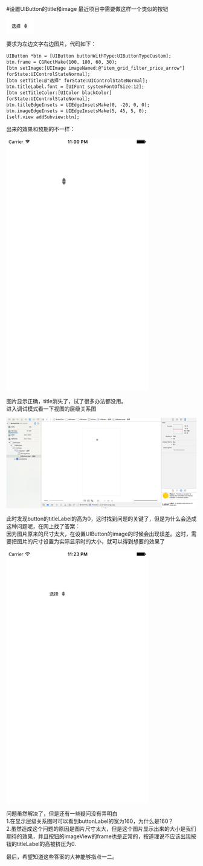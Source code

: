 #设置UIButton的title和image
最近项目中需要做这样一个类似的按钮

![模型图](https://github.com/zyfoolboy/ButtonTitle/blob/master/ButtonTitle/ButtonTitle/Assets.xcassets/%E5%B1%8F%E5%B9%95%E5%BF%AB%E7%85%A7%202016-06-08%20%E4%B8%8B%E5%8D%8810.58.25.imageset/%E5%B1%8F%E5%B9%95%E5%BF%AB%E7%85%A7%202016-06-08%20%E4%B8%8B%E5%8D%8810.58.25.png)

要求为左边文字右边图片，代码如下：
```
UIButton *btn = [UIButton buttonWithType:UIButtonTypeCustom];
btn.frame = CGRectMake(100, 100, 60, 30);
[btn setImage:[UIImage imageNamed:@"item_grid_filter_price_arrow"] forState:UIControlStateNormal];
[btn setTitle:@"选择" forState:UIControlStateNormal];
btn.titleLabel.font = [UIFont systemFontOfSize:12];
[btn setTitleColor:[UIColor blackColor] forState:UIControlStateNormal];
btn.titleEdgeInsets = UIEdgeInsetsMake(0, -20, 0, 0);
btn.imageEdgeInsets = UIEdgeInsetsMake(5, 45, 5, 0);
[self.view addSubview:btn];
```
出来的效果和预期的不一样：

![模型图](https://github.com/zyfoolboy/ButtonTitle/blob/master/ButtonTitle/ButtonTitle/Assets.xcassets/Simulator%20Screen%20Shot%202016%E5%B9%B46%E6%9C%888%E6%97%A5%20%E4%B8%8B%E5%8D%8811.00.05.imageset/Simulator%20Screen%20Shot%202016%E5%B9%B46%E6%9C%888%E6%97%A5%20%E4%B8%8B%E5%8D%8811.00.05.png)

图片显示正确，title消失了，试了很多办法都没用。<br/>
进入调试模式看一下视图的层级关系图

![模型图](https://github.com/zyfoolboy/ButtonTitle/blob/master/ButtonTitle/ButtonTitle/Assets.xcassets/%E5%B1%8F%E5%B9%95%E5%BF%AB%E7%85%A7%202016-06-08%20%E4%B8%8B%E5%8D%8810.54.08.imageset/%E5%B1%8F%E5%B9%95%E5%BF%AB%E7%85%A7%202016-06-08%20%E4%B8%8B%E5%8D%8810.54.08.png)

此时发现button的titleLabel的高为0，这时找到问题的关键了，但是为什么会造成这种问题呢，在网上找了答案：<br/>
因为图片原来的尺寸太大，在设置UIButton的image的时候会出现误差。这时，需要把图片的尺寸设置为实际显示时的大小，就可以得到想要的效果了

![模型图](https://github.com/zyfoolboy/ButtonTitle/blob/master/ButtonTitle/ButtonTitle/Assets.xcassets/Simulator%20Screen%20Shot%202016%E5%B9%B46%E6%9C%888%E6%97%A5%20%E4%B8%8B%E5%8D%8811.23.53.imageset/Simulator%20Screen%20Shot%202016%E5%B9%B46%E6%9C%888%E6%97%A5%20%E4%B8%8B%E5%8D%8811.23.53.png)

问题虽然解决了，但是还有一些疑问没有弄明白<br/>
1.在显示层级关系图时可以看到buttonLabel的宽为160，为什么是160？<br/>
2.虽然造成这个问题的原因是图片尺寸太大，但是这个图片显示出来的大小是我们期待的效果，并且按钮的imageView的frame也是正常的，按道理说不应该出现按钮的titleLabel的高被挤压为0.

最后，希望知道这些答案的大神能够指点一二。

